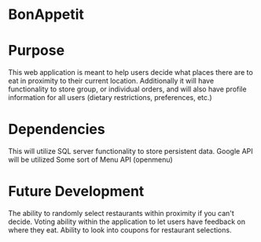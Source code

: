 # BonAppetit

# Purpose

This web application is meant to help users decide what places there are to eat in proximity to their current location. Additionally it will have functionality to store group, or individual orders, and will also have profile information for all users (dietary restrictions, preferences, etc.)

# Dependencies

This will utilize SQL server functionality to store persistent data.
Google API will be utilized
Some sort of Menu API (openmenu)

# Future Development

The ability to randomly select restaurants within proximity if you can't decide.
Voting ability within the application to let users have feedback on where they eat.
Ability to look into coupons for restaurant selections.
